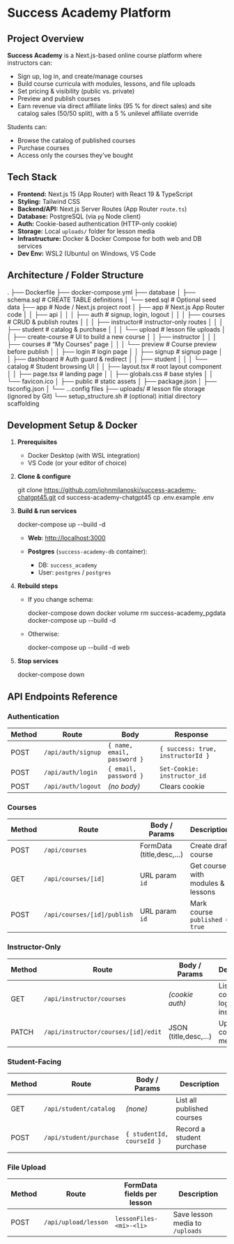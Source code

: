 # Success Academy Platform

## Project Overview
**Success Academy** is a Next.js-based online course platform where instructors can:  
- Sign up, log in, and create/manage courses  
- Build course curricula with modules, lessons, and file uploads  
- Set pricing & visibility (public vs. private)  
- Preview and publish courses  
- Earn revenue via direct affiliate links (95 % for direct sales) and site catalog sales (50/50 split), with a 5 % unilevel affiliate override  

Students can:  
- Browse the catalog of published courses  
- Purchase courses  
- Access only the courses they’ve bought  

## Tech Stack
- **Frontend:** Next.js 15 (App Router) with React 19 & TypeScript  
- **Styling:** Tailwind CSS  
- **Backend/API:** Next.js Server Routes (App Router `route.ts`)  
- **Database:** PostgreSQL (via `pg` Node client)  
- **Auth:** Cookie-based authentication (HTTP-only cookie)  
- **Storage:** Local `uploads/` folder for lesson media  
- **Infrastructure:** Docker & Docker Compose for both web and DB services  
- **Dev Env:** WSL2 (Ubuntu) on Windows, VS Code  

## Architecture / Folder Structure
.
├── Dockerfile
├── docker-compose.yml
├── database
│   ├── schema.sql        # CREATE TABLE definitions
│   └── seed.sql          # Optional seed data
├── app                   # Node / Next.js project root
│   ├── app               # Next.js App Router code
│   │   ├── api
│   │   │   ├── auth      # signup, login, logout
│   │   │   ├── courses   # CRUD & publish routes
│   │   │   ├── instructor# instructor-only routes
│   │   │   ├── student   # catalog & purchase
│   │   │   └── upload    # lesson file uploads
│   │   ├── create-course # UI to build a new course
│   │   ├── instructor
│   │   │   ├── courses   # “My Courses” page
│   │   │   └── preview   # Course preview before publish
│   │   ├── login         # login page
│   │   ├── signup        # signup page
│   │   ├── dashboard     # Auth guard & redirect
│   │   ├── student
│   │   │   └── catalog   # Student browsing UI
│   │   ├── layout.tsx    # root layout component
│   │   ├── page.tsx      # landing page
│   │   ├── globals.css   # base styles
│   │   └── favicon.ico
│   ├── public            # static assets
│   ├── package.json
│   ├── tsconfig.json
│   └── …config files
├── uploads/              # lesson file storage (ignored by Git)
└── setup_structure.sh    # (optional) initial directory scaffolding


## Development Setup & Docker

1. **Prerequisites**

   * Docker Desktop (with WSL integration)
   * VS Code (or your editor of choice)

2. **Clone & configure**

   git clone https://github.com/johnmilanoski/success-academy-chatgpt45.git
   cd success-academy-chatgpt45
   cp .env.example .env
  
3. **Build & run services**

   docker-compose up --build -d

   * **Web**: [http://localhost:3000](http://localhost:3000)
   * **Postgres** (`success-academy-db` container):

     * DB: `success_academy`
     * User: `postgres` / `postgres`

4. **Rebuild steps**

   * If you change schema:


     docker-compose down
     docker volume rm success-academy_pgdata
     docker-compose up --build -d

   * Otherwise:

     docker-compose up --build -d web


5. **Stop services**

   docker-compose down


## API Endpoints Reference

### Authentication

| Method | Route              | Body                        | Response                          |
| ------ | ------------------ | --------------------------- | --------------------------------- |
| POST   | `/api/auth/signup` | `{ name, email, password }` | `{ success: true, instructorId }` |
| POST   | `/api/auth/login`  | `{ email, password }`       | `Set-Cookie: instructor_id`       |
| POST   | `/api/auth/logout` | *(no body)*                 | Clears cookie                     |

### Courses

| Method | Route                       | Body / Params           | Description                       |
| ------ | --------------------------- | ----------------------- | --------------------------------- |
| POST   | `/api/courses`              | FormData (title,desc,…) | Create draft course               |
| GET    | `/api/courses/[id]`         | URL param `id`          | Get course with modules & lessons |
| POST   | `/api/courses/[id]/publish` | URL param `id`          | Mark course `published = true`    |

### Instructor-Only

| Method | Route                               | Body / Params       | Description                               |
| ------ | ----------------------------------- | ------------------- | ----------------------------------------- |
| GET    | `/api/instructor/courses`           | *(cookie auth)*     | List all courses for logged-in instructor |
| PATCH  | `/api/instructor/courses/[id]/edit` | JSON (title,desc,…) | Update course metadata                    |

### Student-Facing

| Method | Route                   | Body / Params             | Description                |
| ------ | ----------------------- | ------------------------- | -------------------------- |
| GET    | `/api/student/catalog`  | *(none)*                  | List all published courses |
| POST   | `/api/student/purchase` | `{ studentId, courseId }` | Record a student purchase  |

### File Upload

| Method | Route                | FormData fields per lesson | Description                     |
| ------ | -------------------- | -------------------------- | ------------------------------- |
| POST   | `/api/upload/lesson` | `lessonFiles-<mi>-<li>`    | Save lesson media to `/uploads` |

